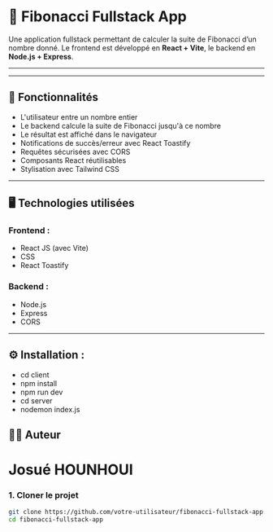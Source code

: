 # 🔢 Fibonacci Fullstack App

Une application fullstack permettant de calculer la suite de Fibonacci d’un nombre donné. Le frontend est développé en **React + Vite**, le backend en **Node.js + Express**.

---


---

## 🚀 Fonctionnalités

- L'utilisateur entre un nombre entier
- Le backend calcule la suite de Fibonacci jusqu'à ce nombre
- Le résultat est affiché dans le navigateur
- Notifications de succès/erreur avec React Toastify
- Requêtes sécurisées avec CORS
- Composants React réutilisables
- Stylisation avec Tailwind CSS

---

## 🖥️ Technologies utilisées

### Frontend :
- React JS (avec Vite)
- CSS
- React Toastify

### Backend :
- Node.js
- Express
- CORS

---

## ⚙️ Installation : 
- cd client
- npm install
- npm run dev
- cd server
- nodemon index.js

## 🧑‍💻 Auteur
# Josué HOUNHOUI

### 1. Cloner le projet

```bash
git clone https://github.com/votre-utilisateur/fibonacci-fullstack-app.git
cd fibonacci-fullstack-app

